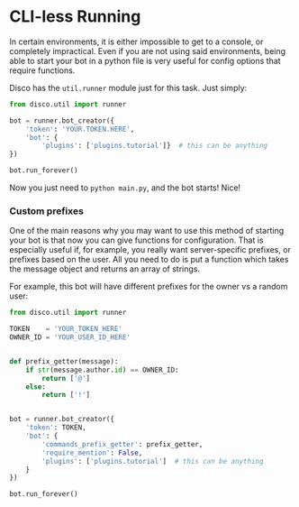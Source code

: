 # CLI-less Running

In certain environments, it is either impossible 
to get to a console, or completely impractical. 
Even if you are not using said environments, being 
able to start your bot in a python file is very 
useful for config options that require functions.

Disco has the `util.runner` module just for this task. Just simply:
```py
from disco.util import runner

bot = runner.bot_creator({
    'token': 'YOUR.TOKEN.HERE',
    'bot': {
        'plugins': ['plugins.tutorial']}  # this can be anything
})

bot.run_forever()
```

Now you just need to `python main.py`, and the bot starts! Nice!

### Custom prefixes

One of the main reasons why you may want to use this method of 
starting your bot is that now you can give functions for configuration.
That is especially useful if, for example, you really want server-specific 
prefixes, or prefixes based on the user. All you need to do is put
a function which takes the message object and returns an array of strings.

For example, this bot will have different prefixes for the owner vs
a random user:
```py
from disco.util import runner

TOKEN    = 'YOUR_TOKEN_HERE'
OWNER_ID = 'YOUR_USER_ID_HERE'


def prefix_getter(message):
    if str(message.author.id) == OWNER_ID:
        return ['@']
    else:
        return ['!']


bot = runner.bot_creator({
    'token': TOKEN,
    'bot': {
        'commands_prefix_getter': prefix_getter,
        'require_mention': False,
        'plugins': ['plugins.tutorial']  # this can be anything
    }
})

bot.run_forever()
```